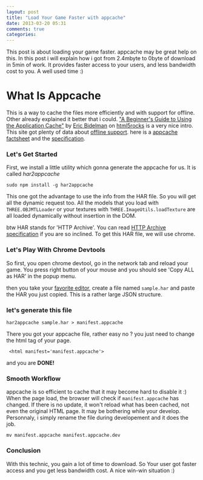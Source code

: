 ```yaml
---
layout: post
title: "Load Your Game Faster with appcache"
date: 2013-03-20 05:31
comments: true
categories: 
---
```


This post is about loading your game faster. 
appcache may be great help on this.
In this post i will explain how i got from 2.4mbyte to 0byte of download in 5min of work.
It provides faster access to your users, and less bandwidth cost to you. A well used time :)

# What Is Appcache
This is a way to cache the files more efficiently and with support for offline.
Other already explained it better that i could. 
["A Beginner's Guide to Using the Application Cache"](http://www.html5rocks.com/en/tutorials/appcache/beginner/)
by 
[Eric Bidelman](https://twitter.com/ebidel) 
on 
[html5rocks](http://www.html5rocks.com/) is a very nice intro.
This site got plenty of data about [offline support](http://www.html5rocks.com/en/features/offline).
here is a [appcache factsheet](http://appcachefacts.info/)
and the [specification](http://www.whatwg.org/specs/web-apps/current-work/multipage/offline.html#appcache).

### Let's Get Started
First, we install a little utility which gonna generate the appcache for us.
It is called *har2appcache*


```
sudo npm install -g har2appcache
```

This one got the advantage to use the info from the HAR file.
So you will get all the dynamic request too. All the models that
you load with ```THREE.OBJMTLLoader``` or your textures 
with ```THREE.ImageUtils.loadTexture``` are all loaded dynamically 
without insertion in the DOM.

btw HAR stands for 'HTTP Archive'.
You can read [HTTP Archive specification](https://dvcs.w3.org/hg/webperf/raw-file/tip/specs/HAR/Overview.html) 
if you are so inclined.
To get this HAR file, we will use chrome.

### Let's Play With Chrome Devtools

So first, you open chrome devtool, go in the network tab and reload your game.
You press right button of your mouse and you should see 'Copy ALL as HAR'
in the popup menu.

then you take your [favorite editor](http://www.sublimetext.com/2),
create a file named ```sample.har```
and paste the HAR you just copied.
This is a rather large JSON structure.

### let's generate this file

```
har2appcache sample.har > manifest.appcache
```

There you got your appcache file, rather easy no ? you just need to 
change the html tag of your page.

```
 <html manifest='manifest.appcache'>
```

and you are **DONE!**

### Smooth Workflow
appcache is so efficient to cache that it may become hard to disable it :)
When the page load, the browser will check if ```manifest.appcache``` has changed.
If there is no update, it won't reload what has been cached, not even the original HTML page.
It may be bothering while your develop. Personnaly, i simply rename the file during 
developement and it does the job.

```
mv manifest.appcache manifest.appcache.dev
```

### Conclusion
With this technic, you gain a lot of time to download.
So Your user got faster access and you get less bandwidth cost.
A nice win-win situation :)



